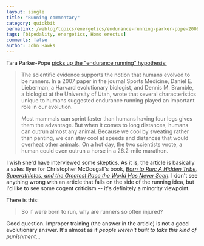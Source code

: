 ```yaml
---
layout: single 
title: "Running commentary" 
category: quickbit
permalink: /weblog/topics/energetics/endurance-running-parker-pope-2009.html
tags: [bipedality, energetics, Homo erectus] 
comments: false 
author: John Hawks 
---
```


Tara Parker-Pope <a href="http://www.nytimes.com/2009/10/27/health/27well.html?_r=1">picks up the "endurance running" hypothesis:</a> 

<blockquote>The scientific evidence supports the notion that humans evolved to be runners. In a 2007 paper in the journal Sports Medicine, Daniel E. Lieberman, a Harvard evolutionary biologist, and Dennis M. Bramble, a biologist at the University of Utah, wrote that several characteristics unique to humans suggested endurance running played an important role in our evolution.

Most mammals can sprint faster than humans  having four legs gives them the advantage. But when it comes to long distances, humans can outrun almost any animal. Because we cool by sweating rather than panting, we can stay cool at speeds and distances that would overheat other animals. On a hot day, the two scientists wrote, a human could even outrun a horse in a 26.2-mile marathon.</blockquote>

I wish she'd have interviewed some skeptics. As it is, the article is basically a sales flyer for Christopher McDougall's book, <a href="http://www.amazon.com/gp/product/0307266303?ie=UTF8&tag=johnhawksanth-20&linkCode=as2&camp=1789&creative=390957&creativeASIN=0307266303"><i>Born to Run: A Hidden Tribe, Superathletes, and the Greatest Race the World Has Never Seen</i></a>. I don't see anything wrong with an article that falls on the side of the running idea, but I'd like to see some cogent criticism -- it's definitely a minority viewpoint. 

There is this: 

<blockquote>So if were born to run, why are runners so often injured?</blockquote>

Good question. Improper training (the answer in the article) is not a good evolutionary answer. It's almost as if <i>people weren't built to take this kind of punishment</i>...


